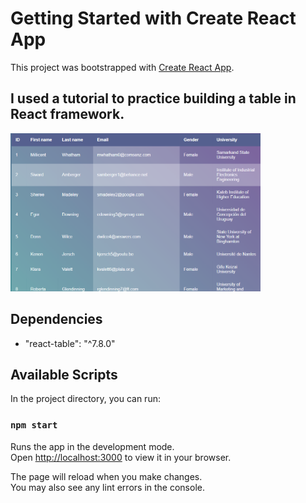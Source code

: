# Getting Started with Create React App

This project was bootstrapped with [Create React App](https://github.com/facebook/create-react-app).
## I used a tutorial to practice building a table in React framework.

<img src="https://github.com/NadiaPia/react_table/blob/master/pics/Screenshot_1.png" alt="drawing" width="400"/>

## Dependencies

- "react-table": "^7.8.0"

## Available Scripts

In the project directory, you can run:

### `npm start`

Runs the app in the development mode.\
Open [http://localhost:3000](http://localhost:3000) to view it in your browser.

The page will reload when you make changes.\
You may also see any lint errors in the console.


